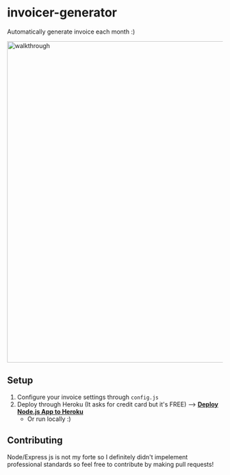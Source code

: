 # invoicer-generator

Automatically generate invoice each month :)

<img src="https://user-images.githubusercontent.com/20372706/134823265-7a8df2ce-5d66-444a-b4c7-e54b2641d1b1.gif" width=750 alt="walkthrough">

## Setup

1. Configure your invoice settings through `config.js` 
2. Deploy through Heroku (It asks for credit card but it's FREE) --> [**Deploy Node.js App to Heroku**](https://devcenter.heroku.com/articles/deploying-nodejs#deploy-your-application-to-heroku)
   -  Or run locally :)

## Contributing

Node/Express js is not my forte so I definitely didn't impelement professional standards so feel free to contribute by making pull requests!

